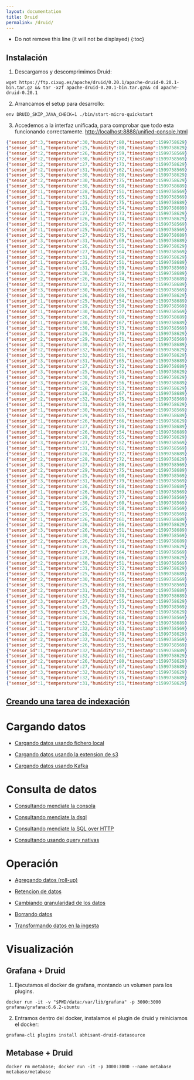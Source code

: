 ```yaml
---
layout: documentation
title: Druid
permalink: /druid/
---
```


* Do not remove this line (it will not be displayed)
{:toc}

## Instalación

1. Descargamos y descomprimimos Druid:
  ```
  wget https://ftp.cixug.es/apache/druid/0.20.1/apache-druid-0.20.1-bin.tar.gz && tar -xzf apache-druid-0.20.1-bin.tar.gz&& cd apache-druid-0.20.1
  ```
2. Arrancamos el setup para desarrollo:
  ```
  env DRUID_SKIP_JAVA_CHECK=1 ./bin/start-micro-quickstart  
  ```
3. Accedemos a la interfaz unificada, para comprobar que todo esta funcionando correctamente. [http://localhost:8888/unified-console.html](http://localhost:8888/unified-console.html)

```json
{"sensor_id":3,"temperature":30,"humidity":80,"timestamp":1599758629}
{"sensor_id":1,"temperature":25,"humidity":80,"timestamp":1599758629}
{"sensor_id":2,"temperature":26,"humidity":59,"timestamp":1599758569}
{"sensor_id":2,"temperature":30,"humidity":72,"timestamp":1599758569}
{"sensor_id":2,"temperature":27,"humidity":73,"timestamp":1599758629}
{"sensor_id":2,"temperature":31,"humidity":62,"timestamp":1599758569}
{"sensor_id":3,"temperature":30,"humidity":80,"timestamp":1599758629}
{"sensor_id":2,"temperature":30,"humidity":75,"timestamp":1599758629}
{"sensor_id":3,"temperature":30,"humidity":68,"timestamp":1599758689}
{"sensor_id":1,"temperature":28,"humidity":51,"timestamp":1599758569}
{"sensor_id":1,"temperature":31,"humidity":65,"timestamp":1599758569}
{"sensor_id":3,"temperature":25,"humidity":75,"timestamp":1599758689}
{"sensor_id":1,"temperature":31,"humidity":54,"timestamp":1599758689}
{"sensor_id":1,"temperature":27,"humidity":73,"timestamp":1599758629}
{"sensor_id":1,"temperature":26,"humidity":74,"timestamp":1599758629}
{"sensor_id":1,"temperature":29,"humidity":67,"timestamp":1599758569}
{"sensor_id":1,"temperature":25,"humidity":62,"timestamp":1599758569}
{"sensor_id":2,"temperature":27,"humidity":75,"timestamp":1599758689}
{"sensor_id":3,"temperature":31,"humidity":69,"timestamp":1599758689}
{"sensor_id":2,"temperature":26,"humidity":51,"timestamp":1599758629}
{"sensor_id":1,"temperature":27,"humidity":64,"timestamp":1599758569}
{"sensor_id":2,"temperature":31,"humidity":58,"timestamp":1599758629}
{"sensor_id":1,"temperature":25,"humidity":51,"timestamp":1599758689}
{"sensor_id":2,"temperature":31,"humidity":59,"timestamp":1599758569}
{"sensor_id":3,"temperature":30,"humidity":59,"timestamp":1599758689}
{"sensor_id":2,"temperature":26,"humidity":74,"timestamp":1599758689}
{"sensor_id":3,"temperature":32,"humidity":72,"timestamp":1599758689}
{"sensor_id":3,"temperature":30,"humidity":65,"timestamp":1599758569}
{"sensor_id":3,"temperature":26,"humidity":60,"timestamp":1599758629}
{"sensor_id":1,"temperature":25,"humidity":54,"timestamp":1599758689}
{"sensor_id":2,"temperature":29,"humidity":50,"timestamp":1599758569}
{"sensor_id":1,"temperature":30,"humidity":77,"timestamp":1599758569}
{"sensor_id":3,"temperature":26,"humidity":80,"timestamp":1599758689}
{"sensor_id":1,"temperature":30,"humidity":67,"timestamp":1599758689}
{"sensor_id":2,"temperature":30,"humidity":73,"timestamp":1599758569}
{"sensor_id":3,"temperature":29,"humidity":70,"timestamp":1599758629}
{"sensor_id":2,"temperature":29,"humidity":71,"timestamp":1599758569}
{"sensor_id":3,"temperature":30,"humidity":67,"timestamp":1599758689}
{"sensor_id":2,"temperature":32,"humidity":66,"timestamp":1599758629}
{"sensor_id":3,"temperature":32,"humidity":51,"timestamp":1599758629}
{"sensor_id":3,"temperature":31,"humidity":65,"timestamp":1599758689}
{"sensor_id":3,"temperature":27,"humidity":72,"timestamp":1599758689}
{"sensor_id":3,"temperature":25,"humidity":65,"timestamp":1599758629}
{"sensor_id":3,"temperature":30,"humidity":70,"timestamp":1599758629}
{"sensor_id":3,"temperature":28,"humidity":56,"timestamp":1599758689}
{"sensor_id":1,"temperature":28,"humidity":53,"timestamp":1599758629}
{"sensor_id":3,"temperature":28,"humidity":67,"timestamp":1599758689}
{"sensor_id":2,"temperature":32,"humidity":75,"timestamp":1599758569}
{"sensor_id":1,"temperature":31,"humidity":69,"timestamp":1599758629}
{"sensor_id":1,"temperature":30,"humidity":63,"timestamp":1599758569}
{"sensor_id":2,"temperature":29,"humidity":65,"timestamp":1599758689}
{"sensor_id":1,"temperature":26,"humidity":66,"timestamp":1599758629}
{"sensor_id":2,"temperature":27,"humidity":70,"timestamp":1599758689}
{"sensor_id":1,"temperature":26,"humidity":54,"timestamp":1599758689}
{"sensor_id":1,"temperature":28,"humidity":65,"timestamp":1599758629}
{"sensor_id":3,"temperature":27,"humidity":52,"timestamp":1599758569}
{"sensor_id":1,"temperature":31,"humidity":61,"timestamp":1599758569}
{"sensor_id":1,"temperature":28,"humidity":72,"timestamp":1599758689}
{"sensor_id":2,"temperature":28,"humidity":72,"timestamp":1599758629}
{"sensor_id":3,"temperature":27,"humidity":80,"timestamp":1599758569}
{"sensor_id":2,"temperature":29,"humidity":75,"timestamp":1599758689}
{"sensor_id":2,"temperature":25,"humidity":60,"timestamp":1599758569}
{"sensor_id":3,"temperature":31,"humidity":79,"timestamp":1599758569}
{"sensor_id":2,"temperature":26,"humidity":68,"timestamp":1599758689}
{"sensor_id":1,"temperature":26,"humidity":59,"timestamp":1599758569}
{"sensor_id":3,"temperature":29,"humidity":77,"timestamp":1599758569}
{"sensor_id":2,"temperature":30,"humidity":60,"timestamp":1599758569}
{"sensor_id":1,"temperature":25,"humidity":58,"timestamp":1599758569}
{"sensor_id":3,"temperature":29,"humidity":71,"timestamp":1599758569}
{"sensor_id":1,"temperature":26,"humidity":61,"timestamp":1599758689}
{"sensor_id":2,"temperature":26,"humidity":66,"timestamp":1599758629}
{"sensor_id":3,"temperature":26,"humidity":51,"timestamp":1599758689}
{"sensor_id":1,"temperature":30,"humidity":74,"timestamp":1599758569}
{"sensor_id":2,"temperature":26,"humidity":56,"timestamp":1599758689}
{"sensor_id":1,"temperature":26,"humidity":74,"timestamp":1599758629}
{"sensor_id":3,"temperature":27,"humidity":64,"timestamp":1599758569}
{"sensor_id":2,"temperature":28,"humidity":66,"timestamp":1599758629}
{"sensor_id":2,"temperature":30,"humidity":51,"timestamp":1599758569}
{"sensor_id":1,"temperature":31,"humidity":72,"timestamp":1599758629}
{"sensor_id":3,"temperature":25,"humidity":78,"timestamp":1599758689}
{"sensor_id":2,"temperature":30,"humidity":65,"timestamp":1599758569}
{"sensor_id":3,"temperature":25,"humidity":68,"timestamp":1599758569}
{"sensor_id":2,"temperature":31,"humidity":63,"timestamp":1599758689}
{"sensor_id":2,"temperature":32,"humidity":78,"timestamp":1599758689}
{"sensor_id":3,"temperature":27,"humidity":55,"timestamp":1599758629}
{"sensor_id":3,"temperature":25,"humidity":73,"timestamp":1599758569}
{"sensor_id":3,"temperature":32,"humidity":62,"timestamp":1599758629}
{"sensor_id":2,"temperature":26,"humidity":68,"timestamp":1599758569}
{"sensor_id":1,"temperature":32,"humidity":73,"timestamp":1599758689}
{"sensor_id":1,"temperature":32,"humidity":63,"timestamp":1599758569}
{"sensor_id":2,"temperature":28,"humidity":78,"timestamp":1599758629}
{"sensor_id":2,"temperature":32,"humidity":52,"timestamp":1599758569}
{"sensor_id":2,"temperature":26,"humidity":55,"timestamp":1599758569}
{"sensor_id":1,"temperature":32,"humidity":67,"timestamp":1599758689}
{"sensor_id":3,"temperature":32,"humidity":61,"timestamp":1599758629}
{"sensor_id":2,"temperature":26,"humidity":80,"timestamp":1599758629}
{"sensor_id":1,"temperature":27,"humidity":67,"timestamp":1599758689}
{"sensor_id":3,"temperature":32,"humidity":66,"timestamp":1599758629}
{"sensor_id":3,"temperature":32,"humidity":75,"timestamp":1599758689}
{"sensor_id":1,"temperature":31,"humidity":51,"timestamp":1599758629}
```


## [Creando una tarea de indexación](https://druid.apache.org/docs/latest/tutorials/tutorial-ingestion-spec.html)

# Cargando datos

* [Cargando datos usando fichero local](https://druid.apache.org/docs/latest/tutorials/tutorial-batch.html#loading-data-with-the-data-loader)

* [Cargando datos usando la extension de s3](https://druid.apache.org/docs/0.20.1/development/extensions-core/s3.html)

* [Cargando datos usando Kafka](https://druid.apache.org/docs/latest/tutorials/tutorial-kafka.html)

# Consulta de datos

* [Consultando mendiate la consola](https://druid.apache.org/docs/latest/tutorials/tutorial-query.html#query-sql-via-the-console)

* [Consultando mendiate la dsql](https://druid.apache.org/docs/latest/tutorials/tutorial-query.html#query-sql-via-dsql)

* [Consultando mendiate la SQL over HTTP](https://druid.apache.org/docs/latest/tutorials/tutorial-query.html#query-sql-over-http)

* [Consultando usando query nativas](https://druid.apache.org/docs/latest/tutorials/tutorial-query.html#native-json-queries)

# Operación

* [Agregando datos (roll-up)](https://druid.apache.org/docs/latest/tutorials/tutorial-rollup.html)

* [Retencion de datos](https://druid.apache.org/docs/latest/tutorials/tutorial-retention.html)

* [Cambiando granularidad de los datos](https://druid.apache.org/docs/latest/tutorials/tutorial-compaction.html)

* [Borrando datos](https://druid.apache.org/docs/latest/tutorials/tutorial-delete-data.html)

* [Transformando datos en la ingesta](https://druid.apache.org/docs/latest/tutorials/tutorial-transform-spec.html)

# Visualización

## Grafana + Druid

1. Ejecutamos el docker de grafana, montando un volumen para los plugins.
```
docker run -it -v "$PWD/data:/var/lib/grafana" -p 3000:3000 grafana/grafana:6.6.2-ubuntu
```

2. Entramos dentro del docker, instalamos el plugin de druid y reiniciamos el docker:
```
grafana-cli plugins install abhisant-druid-datasource
```

## Metabase + Druid

```
docker rm metabase; docker run -it -p 3000:3000 --name metabase metabase/metabase
```
